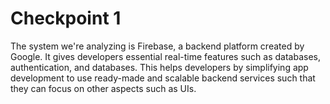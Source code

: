 # Checkpoint 1

The system we're analyzing is Firebase, a backend platform created by Google. It gives developers essential real-time features such as databases, authentication, and databases. This helps developers by simplifying app development to use ready-made and scalable backend services such that they can focus on other aspects such as UIs. 
